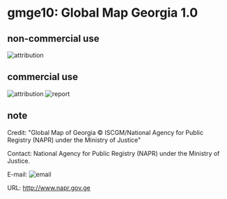 # gmge10: Global Map Georgia 1.0
## non-commercial use
![attribution](https://globalmaps.github.io/globalmaps/attribution.png)
## commercial use
![attribution](https://globalmaps.github.io/globalmaps/attribution.png)  ![report](https://globalmaps.github.io/globalmaps/report.png)

## note
Credit: "Global Map of Georgia © ISCGM/National Agency for Public Registry (NAPR) under the Ministry of Justice"

Contact: National Agency for Public Registry (NAPR) under the Ministry of Justice. 

E-mail: ![email](https://www.iscgm.org/gmd/images/email/georgia.png)

URL: http://www.napr.gov.ge
